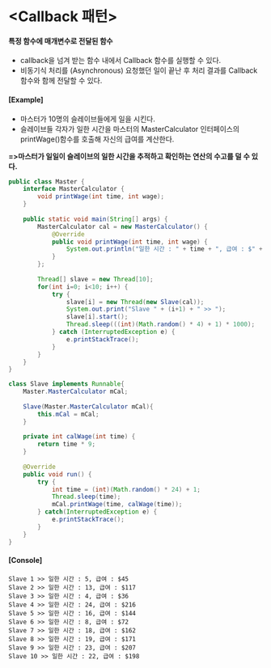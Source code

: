 # <Callback 패턴>
#### 특정 함수에 매개변수로 전달된 함수

- callback을 넘겨 받는 함수 내에서 Callback 함수를 실행할 수 있다.
- 비동기식 처리를 (Asynchronous) 요청했던 일이 끝난 후 처리 결과를 Callback 함수와 함께 전달할 수 있다.

#### [Example]

- 마스터가 10명의 슬레이브들에게 일을 시킨다.
- 슬레이브들 각자가 일한 시간을 마스터의 MasterCalculator 인터페이스의 printWage()함수를 호출해 자신의 급여를 계산한다.

**=>마스터가 일일이 슬레이브의 일한 시간을 추적하고 확인하는 연산의 수고를 덜 수 있다.**

```java
public class Master {
	interface MasterCalculator {
		void printWage(int time, int wage);
	}
	
	public static void main(String[] args) {
		MasterCalculator cal = new MasterCalculator() {
			@Override
			public void printWage(int time, int wage) {
				System.out.println("일한 시간 : " + time + ", 급여 : $" + time * 9);
			}
		};
		
		Thread[] slave = new Thread[10];
		for(int i=0; i<10; i++) {
			try {
				slave[i] = new Thread(new Slave(cal));
				System.out.print("Slave " + (i+1) + " >> ");
				slave[i].start();
				Thread.sleep(((int)(Math.random() * 4) + 1) * 1000);
			} catch (InterruptedException e) {
				e.printStackTrace();
			}
		}
	}
}

class Slave implements Runnable{
	Master.MasterCalculator mCal;
	
	Slave(Master.MasterCalculator mCal){
		this.mCal = mCal;
	}
	
	private int calWage(int time) {
		return time * 9;
	}
	
	@Override
	public void run() {
		try {
			int time = (int)(Math.random() * 24) + 1;
			Thread.sleep(time);
			mCal.printWage(time, calWage(time));
		} catch(InterruptedException e) {
			e.printStackTrace();
		}
	}
}

```
#### [Console]
```
Slave 1 >> 일한 시간 : 5, 급여 : $45
Slave 2 >> 일한 시간 : 13, 급여 : $117
Slave 3 >> 일한 시간 : 4, 급여 : $36
Slave 4 >> 일한 시간 : 24, 급여 : $216
Slave 5 >> 일한 시간 : 16, 급여 : $144
Slave 6 >> 일한 시간 : 8, 급여 : $72
Slave 7 >> 일한 시간 : 18, 급여 : $162
Slave 8 >> 일한 시간 : 19, 급여 : $171
Slave 9 >> 일한 시간 : 23, 급여 : $207
Slave 10 >> 일한 시간 : 22, 급여 : $198
